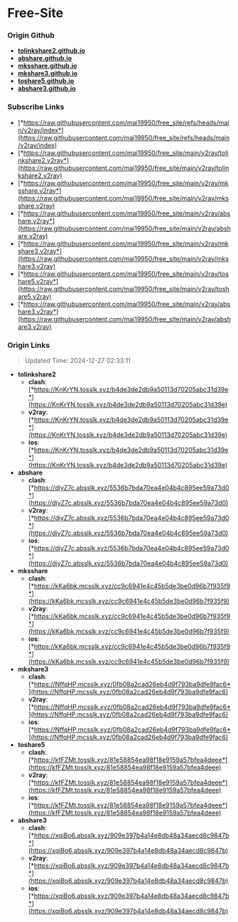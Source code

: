 # Free-Site

### Origin Github

- [**tolinkshare2.github.io**](https://github.com/tolinkshare2/tolinkshare2.github.io)
- [**abshare.github.io**](https://github.com/abshare/abshare.github.io)
- [**mksshare.github.io**](https://github.com/mksshare/mksshare.github.io)
- [**mkshare3.github.io**](https://github.com/mkshare3/mkshare3.github.io)
- [**toshare5.github.io**](https://github.com/toshare5/toshare5.github.io)
- [**abshare3.github.io**](https://github.com/abshare3/abshare3.github.io)

### Subscribe Links

- [*https://raw.githubusercontent.com/mai19950/free_site/refs/heads/main/v2ray/index*](https://raw.githubusercontent.com/mai19950/free_site/refs/heads/main/v2ray/index)
- [*https://raw.githubusercontent.com/mai19950/free_site/main/v2ray/tolinkshare2.v2ray*](https://raw.githubusercontent.com/mai19950/free_site/main/v2ray/tolinkshare2.v2ray)
- [*https://raw.githubusercontent.com/mai19950/free_site/main/v2ray/mksshare.v2ray*](https://raw.githubusercontent.com/mai19950/free_site/main/v2ray/mksshare.v2ray)
- [*https://raw.githubusercontent.com/mai19950/free_site/main/v2ray/abshare.v2ray*](https://raw.githubusercontent.com/mai19950/free_site/main/v2ray/abshare.v2ray)
- [*https://raw.githubusercontent.com/mai19950/free_site/main/v2ray/mkshare3.v2ray*](https://raw.githubusercontent.com/mai19950/free_site/main/v2ray/mkshare3.v2ray)
- [*https://raw.githubusercontent.com/mai19950/free_site/main/v2ray/toshare5.v2ray*](https://raw.githubusercontent.com/mai19950/free_site/main/v2ray/toshare5.v2ray)
- [*https://raw.githubusercontent.com/mai19950/free_site/main/v2ray/abshare3.v2ray*](https://raw.githubusercontent.com/mai19950/free_site/main/v2ray/abshare3.v2ray)

### Origin Links

> Updated Time: 2024-12-27 02:33:11

- **tolinkshare2**
  - **clash**: [*https://KnKrYN.tosslk.xyz/b4de3de2db9a50113d70205abc31d39e*](https://KnKrYN.tosslk.xyz/b4de3de2db9a50113d70205abc31d39e)
  - **v2ray**: [*https://KnKrYN.tosslk.xyz/b4de3de2db9a50113d70205abc31d39e*](https://KnKrYN.tosslk.xyz/b4de3de2db9a50113d70205abc31d39e)
  - **ios**: [*https://KnKrYN.tosslk.xyz/b4de3de2db9a50113d70205abc31d39e*](https://KnKrYN.tosslk.xyz/b4de3de2db9a50113d70205abc31d39e)
- **abshare**
  - **clash**: [*https://diyZ7c.absslk.xyz/5536b7bda70ea4e04b4c895ee59a73d0*](https://diyZ7c.absslk.xyz/5536b7bda70ea4e04b4c895ee59a73d0)
  - **v2ray**: [*https://diyZ7c.absslk.xyz/5536b7bda70ea4e04b4c895ee59a73d0*](https://diyZ7c.absslk.xyz/5536b7bda70ea4e04b4c895ee59a73d0)
  - **ios**: [*https://diyZ7c.absslk.xyz/5536b7bda70ea4e04b4c895ee59a73d0*](https://diyZ7c.absslk.xyz/5536b7bda70ea4e04b4c895ee59a73d0)
- **mksshare**
  - **clash**: [*https://kKa6bk.mcsslk.xyz/cc9c6941e4c45b5de3be0d96b7f935f9*](https://kKa6bk.mcsslk.xyz/cc9c6941e4c45b5de3be0d96b7f935f9)
  - **v2ray**: [*https://kKa6bk.mcsslk.xyz/cc9c6941e4c45b5de3be0d96b7f935f9*](https://kKa6bk.mcsslk.xyz/cc9c6941e4c45b5de3be0d96b7f935f9)
  - **ios**: [*https://kKa6bk.mcsslk.xyz/cc9c6941e4c45b5de3be0d96b7f935f9*](https://kKa6bk.mcsslk.xyz/cc9c6941e4c45b5de3be0d96b7f935f9)
- **mkshare3**
  - **clash**: [*https://NffqHP.mcsslk.xyz/0fb08a2cad26eb4d9f793ba9dfe9fac6*](https://NffqHP.mcsslk.xyz/0fb08a2cad26eb4d9f793ba9dfe9fac6)
  - **v2ray**: [*https://NffqHP.mcsslk.xyz/0fb08a2cad26eb4d9f793ba9dfe9fac6*](https://NffqHP.mcsslk.xyz/0fb08a2cad26eb4d9f793ba9dfe9fac6)
  - **ios**: [*https://NffqHP.mcsslk.xyz/0fb08a2cad26eb4d9f793ba9dfe9fac6*](https://NffqHP.mcsslk.xyz/0fb08a2cad26eb4d9f793ba9dfe9fac6)
- **toshare5**
  - **clash**: [*https://kfFZMt.tosslk.xyz/81e58854ea98f18e9159a57bfea4deee*](https://kfFZMt.tosslk.xyz/81e58854ea98f18e9159a57bfea4deee)
  - **v2ray**: [*https://kfFZMt.tosslk.xyz/81e58854ea98f18e9159a57bfea4deee*](https://kfFZMt.tosslk.xyz/81e58854ea98f18e9159a57bfea4deee)
  - **ios**: [*https://kfFZMt.tosslk.xyz/81e58854ea98f18e9159a57bfea4deee*](https://kfFZMt.tosslk.xyz/81e58854ea98f18e9159a57bfea4deee)
- **abshare3**
  - **clash**: [*https://xqiBo6.absslk.xyz/909e397b4a14e8db48a34aecd8c9847b*](https://xqiBo6.absslk.xyz/909e397b4a14e8db48a34aecd8c9847b)
  - **v2ray**: [*https://xqiBo6.absslk.xyz/909e397b4a14e8db48a34aecd8c9847b*](https://xqiBo6.absslk.xyz/909e397b4a14e8db48a34aecd8c9847b)
  - **ios**: [*https://xqiBo6.absslk.xyz/909e397b4a14e8db48a34aecd8c9847b*](https://xqiBo6.absslk.xyz/909e397b4a14e8db48a34aecd8c9847b)

